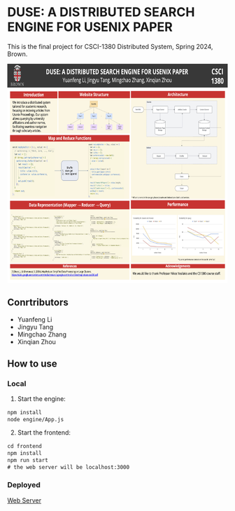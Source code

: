 # DUSE: A DISTRIBUTED SEARCH ENGINE FOR USENIX PAPER

This is the final project for CSCI-1380 Distributed System, Spring 2024, Brown.

<img src="./resources/CS1380_poster.png" width="800px" height="500px" />

## Conrtributors

- Yuanfeng Li
- Jingyu Tang
- Mingchao Zhang
- Xinqian Zhou

## How to use

### Local

1. Start the engine:

```shell
npm install
node engine/App.js
```

2. Start the frontend:

```shell
cd frontend
npm install
npm run start
# the web server will be localhost:3000
```

### Deployed

[Web Server](https://aigaoshiboy.github.io/csci1380-m6/)
